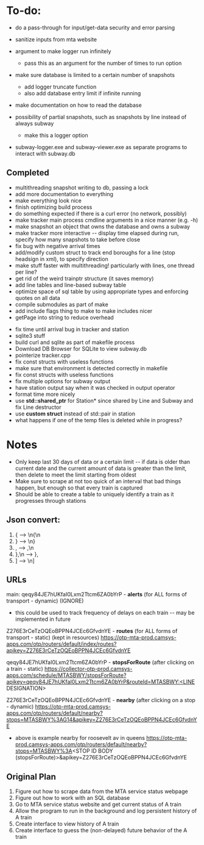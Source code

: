 # To-do:
- do a pass-through for input/get-data security and error parsing
- sanitize inputs from mta website

- argument to make logger run infinitely
  - pass this as an argument for the number of times to run option

- make sure database is limited to a certain number of snapshots
  - add logger truncate function
  - also add database entry limit if infinite running

- make documentation on how to read the database

- possibility of partial snapshots, such as snapshots by line instead of always subway
  - make this a logger option

- subway-logger.exe and subway-viewer.exe as separate programs to interact with subway.db

## Completed
- multithreading snapshot writing to db, passing a lock
- add more documentation to everything
- make everything look nice
- finish optimizing build process
- do something expected if there is a curl error (no network, possibly)
- make tracker main process cmdline arguments in a nice manner (e.g. -h)
- make snapshot an object that owns the database and owns a subway
- make tracker more interactive -- display time elapsed during run, specify how many snapshots to take before close
- fix bug with negative arrival times
- add/modify custom struct to track end boroughs for a line (stop headsign in xml), to specify direction
- make stuff faster with multithreading! particularly with lines, one thread per line?
- get rid of the weird trainptr structure (it saves memory)
- add line tables and line-based subway table
- optimize space of sql table by using appropriate types and enforcing quotes on all data
- compile submodules as part of make
- add include flags thing to make to make includes nicer
- getPage into string to reduce overhead
<!-- - log time in db for arrival as normal format instead of unix?? -->
- fix time until arrival bug in tracker and station
- sqlite3 stuff
- build curl and sqlite as part of makefile process
- Download DB Browser for SQLite to view subway.db 
- pointerize tracker.cpp
- fix const structs with useless functions
- make sure that environment is detected correctly in makefile
- fix const structs with useless functions
- fix multiple options for subway output
- have station output say when it was checked in output operator
- format time more nicely
- use **std::shared_ptr** for Station* since shared by Line and Subway and fix Line destructor
- use **custom struct** instead of std::pair in station
- what happens if one of the temp files is deleted while in progress?

# Notes
- Only keep last 30 days of data or a certain limit -- if data is older than current date and
  the current amount of data is greater than the limit, then delete to meet the limit starting from oldest
- Make sure to scrape at not too quick of an interval that bad things happen, but enough so that every train is captured
- Should be able to create a table to uniquely identify a train as it progresses through stations

## Json convert:
  1. { --> \n{\n    
  2. } --> \n}
  3. , --> ,\n    
  4. },\n --> },
  5. ] --> \n]

## URLs
main: 
qeqy84JE7hUKfaI0Lxm2Ttcm6ZA0bYrP - **alerts** (for ALL forms of transport - dynamic) (IGNORE)
- this could be used to track frequency of delays on each train -- may be implemented in future


Z276E3rCeTzOQEoBPPN4JCEc6GfvdnYE - **routes** (for ALL forms of transport - static) (kept in resources)
  https://otp-mta-prod.camsys-apps.com/otp/routers/default/index/routes?apikey=Z276E3rCeTzOQEoBPPN4JCEc6GfvdnYE


qeqy84JE7hUKfaI0Lxm2Ttcm6ZA0bYrP - **stopsForRoute** (after clicking on a train - static)
  https://collector-otp-prod.camsys-apps.com/schedule/MTASBWY/stopsForRoute?apikey=qeqy84JE7hUKfaI0Lxm2Ttcm6ZA0bYrP&routeId=MTASBWY:<LINE DESIGNATION>


Z276E3rCeTzOQEoBPPN4JCEc6GfvdnYE - **nearby** (after clicking on a stop - dynamic)
  https://otp-mta-prod.camsys-apps.com/otp/routers/default/nearby?stops=MTASBWY%3AG14&apikey=Z276E3rCeTzOQEoBPPN4JCEc6GfvdnYE
  - above is example nearby for roosevelt av in queens
  https://otp-mta-prod.camsys-apps.com/otp/routers/default/nearby?stops=MTASBWY%3A<STOP ID BODY (stopsForRoute)>&apikey=Z276E3rCeTzOQEoBPPN4JCEc6GfvdnYE

## Original Plan 
  1. Figure out how to scrape data from the MTA service status webpage
  2. Figure out how to work with an SQL database
  3. Go to MTA service status website and get current status of A train
  4. Allow the program to run in the background and log persistent history of A train
  5. Create interface to view history of A train
  6. Create interface to guess the (non-delayed) future behavior of the A train